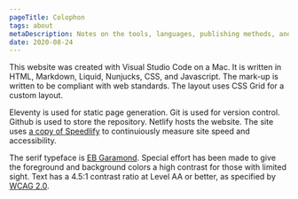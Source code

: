 ```yaml
---
pageTitle: Colophon
tags: about
metaDescription: Notes on the tools, languages, publishing methods, and assets used in the production of this website. 
date: 2020-08-24
---
```

 <span class="dropcap">T</span>his website was created with Visual Studio Code on a Mac. It is written in HTML, Markdown, Liquid, Nunjucks, CSS, and Javascript. The mark-up is written to be compliant with web standards. The layout uses CSS Grid for a custom layout. 
 
 Eleventy is used for static page generation. Git is used for version control. Github is used to store the repository. Netlify hosts the website. The site uses <a href="https://speedlify-joshcrain.netlify.app/">a copy of Speedlify</a> to continuiously measure site speed and accessibility.

 The serif typeface is <a href="https://fonts.google.com/specimen/EB+Garamond" rel="noopener">EB Garamond</a>. Special effort has been made to give the foreground and background colors a high contrast for those with limited sight. Text has a 4.5:1 contrast ratio at Level AA or better, as specified by <a href="https://www.w3.org/TR/WCAG20/" rel="noopener">WCAG 2.0</a>. 
